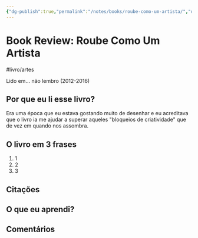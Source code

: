 ```yaml
---
{"dg-publish":true,"permalink":"/notes/books/roube-como-um-artista/","dgHomeLink":true,"dgPassFrontmatter":false,"dgShowBacklinks":true,"dgShowLocalGraph":true}
---
```


# Book Review: Roube Como Um Artista

#livro/artes

Lido em... não lembro (2012-2016)

## Por que eu li esse livro?

Era uma época que eu estava gostando muito de desenhar e eu acreditava que o livro ia me ajudar a superar aqueles "bloqueios de criatividade" que de vez em quando nos assombra.

## O livro em 3 frases

1. 1
2. 2
3. 3

## Citações

## O que eu aprendi?

## Comentários
